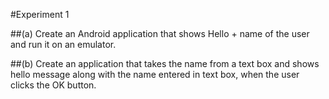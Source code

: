 
#Experiment 1

##(a) Create an Android application that shows Hello + name of the user and run it on an emulator.

##(b) Create an application that takes the name from a text box and shows hello message along with the name entered in text box, when the user clicks the OK button.
